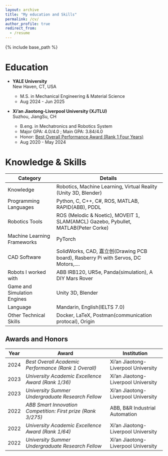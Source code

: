 ```yaml
---
layout: archive
title: "My education and Skills"
permalink: /cv/
author_profile: true
redirect_from:
  - /resume
---
```


{% include base_path %}


Education
======

- **YALE University**  
  New Haven, CT, USA  
  - M.S. in Mechanical Engineering & Material Science  
  - Aug 2024 - Jun 2025

- **Xi’an Jiaotong-Liverpool University (XJTLU)**  
  Suzhou, JiangSu, CH  
  - B.eng. in Mechatronics and Robotics System  
  - Major GPA: 4.0/4.0 ; Main GPA: 3.84/4.0
  - Honor: [Best Overall Performance Award (Rank 1 Four Years)](../assets/Best_performance_Overall.pdf)
  - Aug 2020 - May 2024


  
Knowledge & Skills
======

| **Category**                  | **Details**                                                                                               |
|-------------------------------|-----------------------------------------------------------------------------------------------------------|
| Knowledge                     | Robotics, Machine Learning, Virtual Reality (Unity 3D, Blender)  |
| Programming Languages         | Python, C, C++, C#, ROS, MATLAB, RAPID(ABB), PDDL |
| Robotics Tools                | ROS (Melodic & Noetic), MOVEIT 1, SLAM(AMCL) Gazebo, Pybullet, MATLAB(Peter Corke)                                              |
| Machine Learning Frameworks    | PyTorch  |
| CAD Software                  |  SolidWorks, CAD, 嘉立创(Drawing PCB board), Rasberry Pi with Servos, DC Motors,....                               |
| Robots I worked with                  |  ABB IRB120, UR5e, Panda(simulation), A DIY Mars Rover |
| Game and Simulation Engines   | Unity 3D, Blender    |
| Language                      | Mandarin, English(IELTS 7.0)  |
| Other Technical Skills        | Docker, LaTeX,  Postman(communication protocal), Origin|



## Awards and Honors

| **Year** | **Award**                                                                                                      | **Institution**                                |
|----------|----------------------------------------------------------------------------------------------------------------|------------------------------------------------|
| 2024     | *Best Overall Academic Performance (Rank 1 Overall)*                                                           | Xi’an Jiaotong-Liverpool University            |
| 2023     | *University Academic Excellence Award (Rank 1/36)*                                                             | Xi’an Jiaotong-Liverpool University            |
| 2023     | *University Summer Undergraduate Research Fellow*                                                              | Xi’an Jiaotong-Liverpool University            |
| 2022     | *ABB Smart Innovation Competition: First prize (Rank 3/275)*                                                   | ABB, B&R Industrial Automation                 |
| 2022     | *University Academic Excellence Award (Rank 1/64)*                                                             | Xi’an Jiaotong-Liverpool University            |
| 2022     | *University Summer Undergraduate Research Fellow*                                                              | Xi’an Jiaotong-Liverpool University            |
